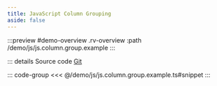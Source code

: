 ```yaml
---
title: JavaScript Column Grouping
aside: false
---
```



:::preview #demo-overview .rv-overview :path /demo/js/js.column.group.example
:::


::: details <span class="source-btn">Source code</span> <span class="external"> [Git](https://github.com/revolist/revogrid-docs/tree/main/demo/js/js.column.group.example.ts)  </span>

::: code-group
<<< @/demo/js/js.column.group.example.ts#snippet
:::

